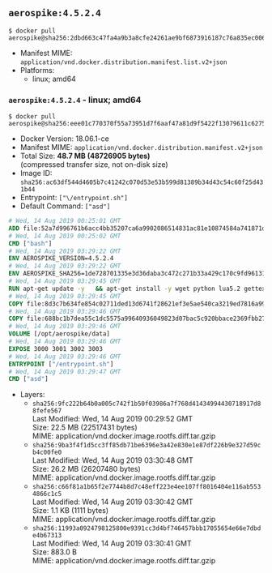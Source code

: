 ## `aerospike:4.5.2.4`

```console
$ docker pull aerospike@sha256:2dbd663c47fa4a9b3a8cfe24261ae9bf6873916187c76a835ec00603b650e2c6
```

-	Manifest MIME: `application/vnd.docker.distribution.manifest.list.v2+json`
-	Platforms:
	-	linux; amd64

### `aerospike:4.5.2.4` - linux; amd64

```console
$ docker pull aerospike@sha256:eee01c770370f55a73951d7f6aaf47a81d9f5422f13079611c62754f5a7864b9
```

-	Docker Version: 18.06.1-ce
-	Manifest MIME: `application/vnd.docker.distribution.manifest.v2+json`
-	Total Size: **48.7 MB (48726905 bytes)**  
	(compressed transfer size, not on-disk size)
-	Image ID: `sha256:ac63df544d4605b7c41242c070d53e53b599d81389b34d43c54c60f25d431b44`
-	Entrypoint: `["\/entrypoint.sh"]`
-	Default Command: `["asd"]`

```dockerfile
# Wed, 14 Aug 2019 00:25:01 GMT
ADD file:52a7d996761b6acc4bb35207ca6a9902086514831ac81e10874584a741871d22 in / 
# Wed, 14 Aug 2019 00:25:02 GMT
CMD ["bash"]
# Wed, 14 Aug 2019 03:29:22 GMT
ENV AEROSPIKE_VERSION=4.5.2.4
# Wed, 14 Aug 2019 03:29:22 GMT
ENV AEROSPIKE_SHA256=1de728701335e3d36daba3c472c271b33a429c170c9fd96131ccd285f6d638b9
# Wed, 14 Aug 2019 03:29:45 GMT
RUN apt-get update -y   && apt-get install -y wget python lua5.2 gettext-base   && wget "https://www.aerospike.com/artifacts/aerospike-server-community/${AEROSPIKE_VERSION}/aerospike-server-community-${AEROSPIKE_VERSION}-debian9.tgz" -O aerospike-server.tgz   && echo "$AEROSPIKE_SHA256 *aerospike-server.tgz" | sha256sum -c -   && mkdir aerospike   && tar xzf aerospike-server.tgz --strip-components=1 -C aerospike   && dpkg -i aerospike/aerospike-server-*.deb   && dpkg -i aerospike/aerospike-tools-*.deb   && mkdir -p /var/log/aerospike/   && mkdir -p /var/run/aerospike/   && rm -rf aerospike-server.tgz aerospike /var/lib/apt/lists/*   && rm -rf /opt/aerospike/lib/java   && dpkg -r wget ca-certificates openssl xz-utils  && dpkg --purge wget ca-certificates openssl xz-utils  && apt-get purge -y   && apt autoremove -y
# Wed, 14 Aug 2019 03:29:45 GMT
COPY file:8d3c7b634fe854c02711ded13d6741f28621ef3e5ae540ca3219ed7816a992ab in /etc/aerospike/aerospike.template.conf 
# Wed, 14 Aug 2019 03:29:46 GMT
COPY file:688bc1b7dea55c1dc5575a99640936049823d07bac5c920bbace2369fbb27428 in /entrypoint.sh 
# Wed, 14 Aug 2019 03:29:46 GMT
VOLUME [/opt/aerospike/data]
# Wed, 14 Aug 2019 03:29:46 GMT
EXPOSE 3000 3001 3002 3003
# Wed, 14 Aug 2019 03:29:46 GMT
ENTRYPOINT ["/entrypoint.sh"]
# Wed, 14 Aug 2019 03:29:47 GMT
CMD ["asd"]
```

-	Layers:
	-	`sha256:9fc222b64b0a005c742f1b50f03986a7f768d41434994430718917d88fefe567`  
		Last Modified: Wed, 14 Aug 2019 00:29:52 GMT  
		Size: 22.5 MB (22517431 bytes)  
		MIME: application/vnd.docker.image.rootfs.diff.tar.gzip
	-	`sha256:9ba3f4f1d5cc3ff85db71be6396e3a42e830e1e87df226b9e327d59cb4c00fe0`  
		Last Modified: Wed, 14 Aug 2019 03:30:48 GMT  
		Size: 26.2 MB (26207480 bytes)  
		MIME: application/vnd.docker.image.rootfs.diff.tar.gzip
	-	`sha256:c66f81a1b65f2e7744b8d7c48eff223e4ee107ff8016404e116ab5534866c1c5`  
		Last Modified: Wed, 14 Aug 2019 03:30:42 GMT  
		Size: 1.1 KB (1111 bytes)  
		MIME: application/vnd.docker.image.rootfs.diff.tar.gzip
	-	`sha256:11993a0924798125800e9391cc3d4bf746457bbb17055654e66e7dbde4b67313`  
		Last Modified: Wed, 14 Aug 2019 03:30:41 GMT  
		Size: 883.0 B  
		MIME: application/vnd.docker.image.rootfs.diff.tar.gzip
